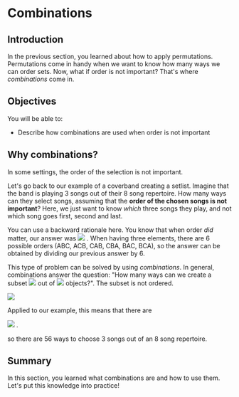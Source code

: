 
# Combinations

## Introduction

In the previous section, you learned about how to apply permutations. Permutations come in handy when we want to know how many ways we can order sets. Now, what if order is not important? That's where *combinations* come in.

## Objectives

You will be able to: 

* Describe how combinations are used when order is not important


## Why combinations?


In some settings, the order of the selection is not important.

Let's go back to our example of a coverband creating a setlist. Imagine that the band is playing 3 songs out of their 8 song repertoire. How many ways can they select songs, assuming that the **order of the chosen songs is not important**? Here, we just want to know *which* three songs they play, and not which song goes first, second and last.

You can use a backward rationale here. You know that when order *did* matter, our answer was  <img src="https://render.githubusercontent.com/render/math?math=8 * 7 * 6"> . When having three elements, there are 6 possible orders (ABC, ACB, CAB, CBA, BAC, BCA), so the answer can be obtained by dividing our previous answer by 6. 

This type of problem can be solved by using *combinations*.
In general, combinations answer the question: "How many ways can we create a subset  <img src="https://render.githubusercontent.com/render/math?math=k"> out of  <img src="https://render.githubusercontent.com/render/math?math=n"> objects?". The subset is not ordered. 

 <img src="https://render.githubusercontent.com/render/math?math=\displaystyle\binom{n}{k} = \dfrac{P_{k}^{n}}{k!}=\dfrac{ \dfrac{n!}{(n-k)!}}{k!} = \dfrac{n!}{(n-k)!k!}"> 

Applied to our example, this means that there are 

 <img src="https://render.githubusercontent.com/render/math?math= \dfrac{8!}{(8-3)!3!} = \dfrac{8!}{(8-3)!3!} =\dfrac{ 8*7*6}{6} = 56 "> .

so there are 56 ways to choose 3 songs out of an 8 song repertoire.

##  Summary

In this section, you learned what combinations are and how to use them. Let's put this knowledge into practice!
